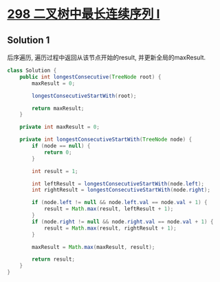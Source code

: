 # [298 二叉树中最长连续序列 I](https://leetcode.cn/problems/binary-tree-longest-consecutive-sequence/)

## Solution 1

后序遍历, 遍历过程中返回从该节点开始的result, 并更新全局的maxResult.

```java
class Solution {
    public int longestConsecutive(TreeNode root) {
        maxResult = 0;

        longestConsecutiveStartWith(root);

        return maxResult;
    }

    private int maxResult = 0;

    private int longestConsecutiveStartWith(TreeNode node) {
        if (node == null) {
            return 0;
        }

        int result = 1;

        int leftResult = longestConsecutiveStartWith(node.left);
        int rightResult = longestConsecutiveStartWith(node.right);

        if (node.left != null && node.left.val == node.val + 1) {
            result = Math.max(result, leftResult + 1);
        }
        if (node.right != null && node.right.val == node.val + 1) {
            result = Math.max(result, rightResult + 1);
        }

        maxResult = Math.max(maxResult, result);

        return result;
    }
}
```
